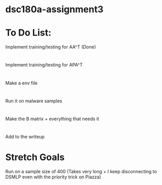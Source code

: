 # dsc180a-assignment3

# To Do List:
Implement training/testing for AA^T (Done)
# 
Implement training/testing for APA^T  
#
Make a env file
#
Run it on malware samples
#
Make the B matrix + everything that needs it
#
Add to the writeup


# Stretch Goals
Run on a sample size of 400 (Takes very long + I keep disconnecting to DSMLP even with the priority trick on Piazza)
